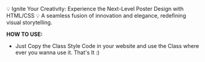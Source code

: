 💡 Ignite Your Creativity: Experience the Next-Level Poster Design with HTML/CSS 💡
A seamless fusion of innovation and elegance, redefining visual storytelling.

**HOW TO USE:**
- Just Copy the Class Style Code in your website and use the Class where ever you wanna use it. That's It :)

